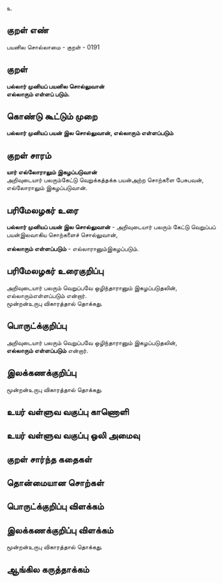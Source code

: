 உ

## குறள் எண் 

பயனில சொல்லாமை - குறள் - 0191  

## குறள் 

**பல்லார் முனியப் பயனில சொல்லுவான்  
எல்லாரும் எள்ளப் படும்.** 

## கொண்டு கூட்டும் முறை

**பல்லார் முனியப் பயன் இல சொல்லுவான், எல்லாரும் எள்ளப்படும்**  

## குறள் சாரம் 

**யார் எல்லோராலும் இகழப்படுவான்**  
அறிவுடையார் பலரும்கேட்டு வெறுக்கத்தக்க பயன்அற்ற சொற்களை பேசுபவன், எல்லோராலும் இகழப்படுவான்.  

## பரிமேலழகர் உரை

**பல்லார் முனியப் பயன் இல சொல்லுவான்** - அறிவுடையார் பலரும் கேட்டு வெறுப்பப் பயன்இலவாகிய சொற்களைச் சொல்லுவான்,  

**எல்லாரும் எள்ளப்படும்** - எல்லாரானும்இகழப்படும்.  

## பரிமேலழகர் உரைகுறிப்பு   

அறிவுடையார் பலரும் வெறுப்பவே ஒழிந்தாரானும் இகழப்படுதலின், எல்லாரும்எள்ளப்படும் என்றார்.  
மூன்றன்உருபு விகாரத்தால் தொக்கது.  

## பொருட்க்குறிப்பு 

அறிவுடையார் பலரும் வெறுப்பவே ஒழிந்தாரானும் இகழப்படுதலின்,  
**எல்லாரும் எள்ளப்படும்** என்றார்.  

## இலக்கணக்குறிப்பு  

மூன்றன்உருபு விகாரத்தால் தொக்கது.   

## உயர் வள்ளுவ வகுப்பு காணொளி


## உயர் வள்ளுவ வகுப்பு ஒலி அமைவு 

 
## குறள் சார்ந்த கதைகள் 


## தொன்மையான சொற்கள்


## பொருட்க்குறிப்பு விளக்கம்


## இலக்கணக்குறிப்பு விளக்கம்

மூன்றன்உருபு விகாரத்தால் தொக்கது.  

## ஆங்கில கருத்தாக்கம் 


